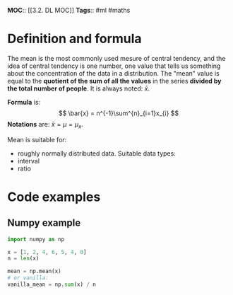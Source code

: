 **MOC**:: [[3.2. DL MOC]]
**Tags**:: #ml #maths 

# Definition and formula
The mean is the most commonly used mesure of central tendency, and the idea of central tendency is one number, one value that tells us something about the concentration of the data in a distribution.
The "mean" value is equal to the **quotient of the sum of all the values** in the series **divided by the total number of people**. It is always noted: $\bar{x}$.

**Formula** is:
$$
\bar{x} = n^{-1}\sum^{n}_{i=1}x_{i}
$$
**Notations** are: $\bar{x} = \mu = \mu_{x}$.

Mean is suitable for:
- roughly normally distributed data.
Suitable data types:
- interval
- ratio

# Code examples
## Numpy example
```python
import numpy as np

x = [1, 2, 4, 6, 5, 4, 0]
n = len(x)

mean = np.mean(x)
# or vanilla:
vanilla_mean = np.sum(x) / n
```
